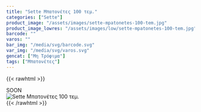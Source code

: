 ```yaml
---
title: "Sette Μπατονέτες 100 τεμ."
categories: ["Sette"]
product_image: "/assets/images/sette-mpatonetes-100-tem.jpg"
product_image_lowres: "/assets/images/low/sette-mpatonetes-100-tem.jpg"
barcode: ""
varos: ""
bar_img: "/media/svg/barcode.svg"
var_img: "/media/svg/varos.svg"
gencat: ["Μη Τρόφιμα"]
tags: ["Μπατονέτες"]
---
```

{{< rawhtml >}}

<div class="sload426"><div class="product">SOON<br><div class="pimg"><img alt="Sette Μπατονέτες 100 τεμ." title="Sette Μπατονέτες 100 τεμ." src="/assets/images/sette-mpatonetes-100-tem.jpg"></div></div></div>
{{< /rawhtml >}}



